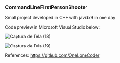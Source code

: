 ### CommandLineFirstPersonShooter
Small project developed in C++ with javidx9 in one day



<div>
</div>
</b>
</b>

Code preview in Microsoft Visual Studio below:

![Captura de Tela (18)](https://user-images.githubusercontent.com/113561981/223123013-82b74fe6-7ec8-4343-83e3-d42da82c9766.png)

![Captura de Tela (19)](https://user-images.githubusercontent.com/113561981/223124275-cd2fbf36-7669-4993-8791-60fea1c76446.png)

References: https://github.com/OneLoneCoder
